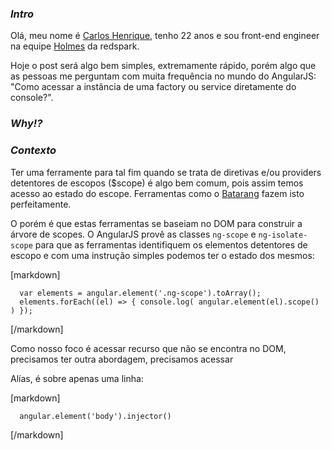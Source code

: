 
<h3> 
  <i>Intro</i>
</h3>

Olá, meu nome é <a href="https://github.com/carloshpds">Carlos Henrique</a>, tenho 22 anos e sou front-end engineer na equipe <a href="http://www.holmesdoc.com/">Holmes</a> da redspark.

Hoje o post será algo bem simples, extremamente rápido, porém algo que as pessoas me perguntam com muita frequência no mundo do AngularJS: 
"Como acessar a instância de uma factory ou service diretamente do console?".


<h3> 
  <i>Why!?</i>
</h3>

<h3> 
  <i>Contexto</i>
</h3>

Ter uma ferramente para tal fim quando se trata de diretivas e/ou providers detentores de escopos ($scope) é algo bem comum, pois assim temos acesso ao estado do escope. 
Ferramentas como o <a href="https://chrome.google.com/webstore/detail/angularjs-batarang/ighdmehidhipcmcojjgiloacoafjmpfk">Batarang</a> fazem isto perfeitamente. 

O porém é que estas ferramentas se baseiam no DOM para construir a árvore de scopes. 
O AngularJS provê as classes `ng-scope` e `ng-isolate-scope` para que as ferramentas identifiquem os elementos detentores de escopo e com uma instrução simples podemos ter o estado dos mesmos:

[markdown]
```
  var elements = angular.element('.ng-scope').toArray();
  elements.forEach((el) => { console.log( angular.element(el).scope() ) });
```
[/markdown]

Como nosso foco é acessar recurso que não se encontra no DOM, precisamos ter outra abordagem, precisamos acessar 

Alías, é sobre apenas uma linha:

[markdown]
```
  angular.element('body').injector()
```
[/markdown]

